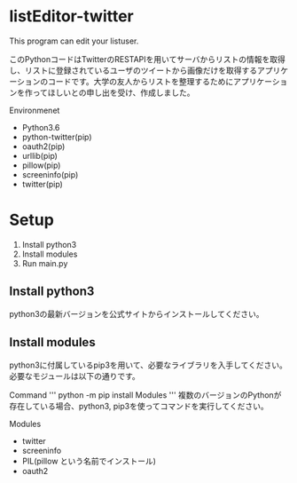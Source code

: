 # listEditor-twitter
This program can edit your listuser.

このPythonコードはTwitterのRESTAPIを用いてサーバからリストの情報を取得し、リストに登録されているユーザのツイートから画像だけを取得するアプリケーションのコードです。大学の友人からリストを整理するためにアプリケーションを作ってほしいとの申し出を受け、作成しました。

Environmenet
- Python3.6
- python-twitter(pip)
- oauth2(pip)
- urllib(pip)
- pillow(pip)
- screeninfo(pip)
- twitter(pip)

# Setup
1. Install python3
2. Install modules
3. Run main.py

## Install python3
python3の最新バージョンを公式サイトからインストールしてください。

## Install modules
python3に付属しているpip3を用いて、必要なライブラリを入手してください。
必要なモジュールは以下の通りです。

Command
'''
python -m pip install Modules
'''
複数のバージョンのPythonが存在している場合、python3, pip3を使ってコマンドを実行してください。

Modules
- twitter
- screeninfo
- PIL(pillow という名前でインストール)
- oauth2
